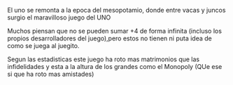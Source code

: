 El uno se remonta a la epoca del mesopotamio, donde entre vacas y juncos surgio el maravilloso juego del UNO

Muchos piensan que no se pueden sumar +4 de forma infinita (incluso los propios desarrolladores del juego),pero estos no tienen ni puta idea de como se juega al juegito.

Segun las estadisticas este juego ha roto mas matrimonios que las infidelidades y esta a la altura de los grandes como el Monopoly (QUe ese si que ha roto mas amistades)
